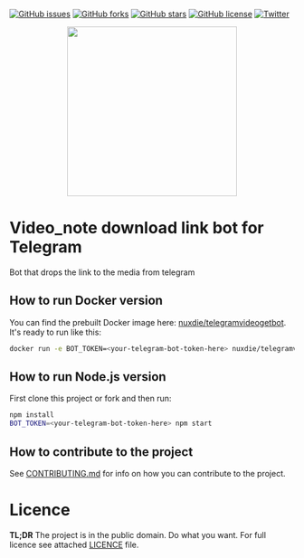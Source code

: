 [![GitHub issues](https://img.shields.io/github/issues/nuxdie/telegramvideogetbot.svg)](https://github.com/nuxdie/telegramvideogetbot/issues)
[![GitHub forks](https://img.shields.io/github/forks/nuxdie/telegramvideogetbot.svg)](https://github.com/nuxdie/telegramvideogetbot/network)
[![GitHub stars](https://img.shields.io/github/stars/nuxdie/telegramvideogetbot.svg)](https://github.com/nuxdie/telegramvideogetbot/stargazers)
[![GitHub license](https://img.shields.io/github/license/nuxdie/telegramvideogetbot.svg)](https://github.com/nuxdie/telegramvideogetbot/blob/master/LICENSE)
[![Twitter](https://img.shields.io/twitter/url/https/github.com/nuxdie/telegramvideogetbot.svg?style=social)](https://twitter.com/intent/tweet?text=Wow:&url=https%3A%2F%2Fgithub.com%2Fnuxdie%2Ftelegramvideogetbot)

<p align="center"><img class="img-fluid" width=300px src="https://user-images.githubusercontent.com/3918844/39076476-ecaeed10-44fb-11e8-9cc4-98e0f9ca6405.png" />
</p>

# Video_note download link bot for Telegram
Bot that drops the link to the media from telegram

## How to run Docker version
You can find the prebuilt Docker image here: [nuxdie/telegramvideogetbot](https://hub.docker.com/r/nuxdie/telegramvideogetbot/). It's ready to run like this:
```bash
docker run -e BOT_TOKEN=<your-telegram-bot-token-here> nuxdie/telegramvideogetbot:latest
```

## How to run Node.js version
First clone this project or fork and then run:
```bash
npm install
BOT_TOKEN=<your-telegram-bot-token-here> npm start
```

## How to contribute to the project
See [CONTRIBUTING.md](CONTRIBUTING.md) for info on how you can contribute
to the project.

# Licence
__TL;DR__ The project is in the public domain. Do what you want. For full licence see attached [LICENCE](LICENCE) file.
